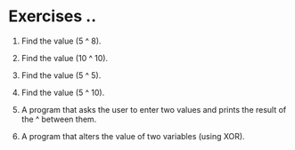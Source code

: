 # Exercises ..

1. Find the value (5 ^ 8).

2. Find the value (10 ^ 10).

3. Find the value (5 ^ 5).

4. Find the value (5 ^ 10).

5. A program that asks the user to enter two values ​​and prints the result of the ^ between them.

6. A program that alters the value of two variables (using XOR).
